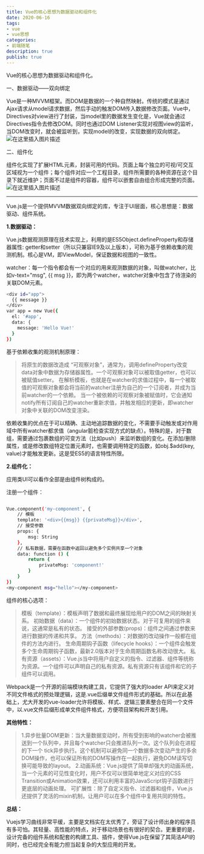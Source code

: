 ```yaml
---
title: Vue的核心思想为数据驱动和组件化
date: 2020-06-16
tags: 
- vue
- vue思想
categories: 
- 前端随笔
description: true
publish: true
---
```


Vue的核心思想为数据驱动和组件化。

一、数据驱动——双向绑定

Vue是一种MVVM框架。而DOM是数据的一个种自然映射。传统的模式是通过Ajax请求从model请求数据，然后手动的触发DOM传入数据修改页面。Vue中，Directives对view进行了封装，当model里的数据发生变化是，Vue就会通过Directives指令去修改DOM。同时也通过DOM Listener实现对视图view的监听，当DOM改变时，就会被监听到，实现model的改变，实现数据的双向绑定。
![在这里插入图片描述](https://img-blog.csdnimg.cn/20200503184731627.png?x-oss-process=image/watermark,type_ZmFuZ3poZW5naGVpdGk,shadow_10,text_aHR0cHM6Ly9ibG9nLmNzZG4ubmV0L3d1ajE5MzU=,size_16,color_FFFFFF,t_70)


二、组件化

组件化实现了扩展HTML元素，封装可用的代码。页面上每个独立的可视/可交互区域视为一个组件；每个组件对应一个工程目录，组件所需要的各种资源在这个目录下就近维护；页面不过是组件的容器，组件可以嵌套自由组合形成完整的页面。
![在这里插入图片描述](https://img-blog.csdnimg.cn/20200503184836149.png?x-oss-process=image/watermark,type_ZmFuZ3poZW5naGVpdGk,shadow_10,text_aHR0cHM6Ly9ibG9nLmNzZG4ubmV0L3d1ajE5MzU=,size_16,color_FFFFFF,t_70)

<hr>

Vue.js是一个提供MVVM数据双向绑定的库，专注于UI层面，核心思想是：数据驱动、组件系统。

**1.数据驱动：**

Vue.js数据观测原理在技术实现上，利用的是ES5Object.defineProperty和存储器属性: getter和setter（所以只兼容IE9及以上版本），可称为基于依赖收集的观测机制。核心是VM，即ViewModel，保证数据和视图的一致性。

watcher：每一个指令都会有一个对应的用来观测数据的对象，叫做watcher，比如v-text="msg", {{ msg }}，即为两个watcher，watcher对象中包含了待渲染的关联DOM元素。

```bash
<div id="app">
  {{ message }}
</div>
var app = new Vue({
  el: '#app',
  data: {
    message: 'Hello Vue!'
  }
})
```
基于依赖收集的观测机制原理：
>将原生的数据改造成 “可观察对象”，通常为，调用defineProperty改变data对象中数据为存储器属性。一个可观察对象可以被取值getter，也可以被赋值setter。
在解析模板，也就是在watcher的求值过程中，每一个被取值的可观察对象都会将当前的watcher注册为自己的一个订阅者，并成为当前watcher的一个依赖。
当一个被依赖的可观察对象被赋值时，它会通知notify所有订阅自己的watcher重新求值，并触发相应的更新，即watcher对象中关联的DOM改变渲染。

依赖收集的优点在于可以精确、主动地追踪数据的变化，不需要手动触发或对作用域中所有watcher都求值（angular脏检查实现方式的缺点）。特殊的是，对于数组，需要通过包裹数组的可变方法（比如push）来监听数组的变化。在添加/删除属性，或是修改数组特定位置元素时，也需要调用特定的函数，如obj.$add(key, value)才能触发更新。这是受ES5的语言特性所限。

**2.组件化：**

应用类UI可以看作全部是由组件树构成的。

注册一个组件：

```bash

Vue.component('my-component', {
    // 模板
    template: '<div>{{msg}} {{privateMsg}}</div>',
    // 接受参数
    props: {
        msg: String    
    },
    // 私有数据，需要在函数中返回以避免多个实例共享一个对象
    data: function () {
        return {
            privateMsg: 'component!'
        }
    }
})
<my-component msg="hello"></my-component>

```

组件的核心选项：
>模板（template）：模板声明了数据和最终展现给用户的DOM之间的映射关系。
初始数据（data）：一个组件的初始数据状态。对于可复用的组件来说，这通常是私有的状态。
接受的外部参数(props)：组件之间通过参数来进行数据的传递和共享。
方法（methods）：对数据的改动操作一般都在组件的方法内进行。
生命周期钩子函数（lifecycle hooks）：一个组件会触发多个生命周期钩子函数，最新2.0版本对于生命周期函数名称改动很大。
私有资源（assets）：Vue.js当中将用户自定义的指令、过滤器、组件等统称为资源。一个组件可以声明自己的私有资源。私有资源只有该组件和它的子组件可以调用。

Webpack是一个开源的前端模块构建工具，它提供了强大的loader API来定义对不同文件格式的预处理逻辑，这是.vue后缀单文件组件形式的基础。所以在此基础上，尤大开发的vue-loader允许将模板、样式、逻辑三要素整合在同一个文件中，以.vue文件后缀形成单文件组件格式，方便项目架构和开发引用。

**其他特性：**

>1.异步批量DOM更新：当大量数据变动时，所有受到影响的watcher会被推送到一个队列中，并且每个watcher只会推进队列一次。这个队列会在进程的下一个 tick异步执行。这个机制可以避免同一个数据多次变动产生的多余DOM操作，也可以保证所有的DOM写操作在一起执行，避免DOM读写切换可能导致的layout。
>2.动画系统：Vue.js提供了简单却强大的动画系统，当一个元素的可见性变化时，用户不仅可以很简单地定义对应的CSS Transition或Animation效果，还可以利用丰富的JavaScript钩子函数进行更底层的动画处理。
可扩展性：除了自定义指令、过滤器和组件，Vue.js还提供了灵活的mixin机制，让用户可以在多个组件中复用共同的特性。

**总结：**

Vuejs学习曲线非常平缓，主要是文档实在太优秀了，旁证了设计师出身的程序员有多可怕。其轻量、高性能的特点，对于移动场景也有很好的契合。更重要的是，设计完备的组件系统和配套的构建工具、插件，使得Vue.js在保留了其简洁API的同时，也已经完全有能力担当起复杂的大型应用的开发。

